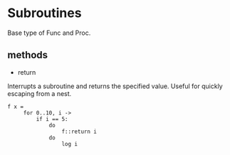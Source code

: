 # Subroutines

Base type of Func and Proc.

## methods

* return

Interrupts a subroutine and returns the specified value. Useful for quickly escaping from a nest.

``` erg
f x =
     for 0..10, i ->
         if i == 5:
             do
                 f::return i
             do
                 log i
```